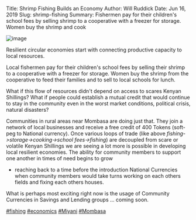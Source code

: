 Title: Shrimp Fishing Builds an Economy
Author: Will Ruddick
Date: Jun 16, 2019
Slug: shrimp-fishing
Summary: Fishermen pay for their children's school fees by selling shrimp to a cooperative with a freezer for storage. Women buy the shrimp and cook

![image](/images/blog/shrimp-fishing1.webp)

Resilient circular economies start with connecting productive capacity
to local resources.

Local fishermen pay for their children's school fees by selling their
shrimp to a cooperative with a freezer for storage. Women buy the shrimp
from the cooperative to feed their families and to sell to local schools
for lunch.

What if this flow of resources didn't depend on access to scares Kenyan
Shillings? What if people could establish a mutual credit that would
continue to stay in the community even in the worst market conditions,
political crisis, natural disasters?

Communities in rural areas near Mombasa are doing just that. They join a
network of local businesses and receive a free credit of 400 Tokens
(soft-peg to National currency). Once various loops of trade (like above
_fishing->storage->cooking->school fees->fishing_) are decoupled
from scare or volatile Kenyan Shillings we are seeing a lot more is
possible in developing local resilient economies. The ability for
community members to support one another in times of need begins to grow

- reaching back to a time before the introduction National Currencies
  when community members would take turns working on each others fields
  and fixing each others houses.

What is perhaps most exciting right now is the usage of Community
Currencies in Savings and Lending groups ... coming soon.

[#fishing](https://www.grassrootseconomics.org/blog/hashtags/fishing)
[#economics](https://www.grassrootseconomics.org/blog/hashtags/economics)
[#Miyani](https://www.grassrootseconomics.org/blog/hashtags/Miyani)
[#Mombasa](https://www.grassrootseconomics.org/blog/hashtags/Mombasa)
